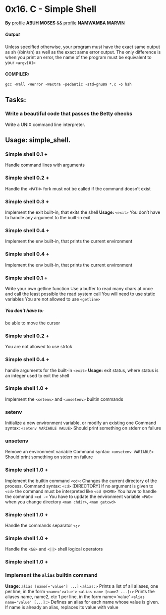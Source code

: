 # 0x16. C - Simple Shell

**By** [profile](https://github.com/hectoriabandini) __ABUH MOSES__ && [profile](https://github.com/NamwambaMarvin) __NAMWAMBA MARVIN__
##### Output
Unless specified otherwise, your program must have the exact same output as sh (/bin/sh) as well as the exact same error output.
The only difference is when you print an error, the name of the program must be equivalent to your `<argv[0]>`

#### COMPILER:
```gcc -Wall -Werror -Wextra -pedantic -std=gnu89 *.c -o hsh```
## Tasks: 
### Write a beautiful code that passes the Betty checks
Write a UNIX command line interpreter.
## Usage: simple_shell.
### Simple shell 0.1 +
Handle command lines with arguments
### Simple shell 0.2 +
Handle the `<PATH>`
fork must not be called if the command doesn’t exist
### Simple shell 0.3 +
Implement the exit built-in, that exits the shell
__Usage:__ `<exit>`
You don’t have to handle any argument to the built-in exit
### Simple shell 0.4 +
Implement the env built-in, that prints the current environment
### Simple shell 0.4 +
Implement the env built-in, that prints the current environment
### Simple shell 0.1 +
Write your own getline function
Use a buffer to read many chars at once and call the least possible the read system call
You will need to use static variables
You are not allowed to use `<getline>`
##### You don’t have to:
be able to move the cursor
### Simple shell 0.2 +
You are not allowed to use strtok
### Simple shell 0.4 +
handle arguments for the built-in `<exit>`
**Usage:** exit status, where status is an integer used to exit the shell
### Simple shell 1.0 +
Implement the `<setenv>` and `<unsetenv>` builtin commands
### setenv
Initialize a new environment variable, or modify an existing one
Command syntax: `<setenv VARIABLE VALUE>`
Should print something on stderr on failure
### unsetenv
Remove an environment variable
Command syntax: `<unsetenv VARIABLE>`
Should print something on stderr on failure
### Simple shell 1.0 +
Implement the builtin command `<cd>`:
Changes the current directory of the process.
Command syntax: `<cd>` [DIRECTORY]
If no argument is given to `<cd>` the command must be interpreted like `<cd $HOME>`
You have to handle the command `<cd ->`
You have to update the environment variable `<PWD>` when you change directory
`<man chdir>`, `<man getcwd>`
### Simple shell 1.0 +
Handle the commands separator `<;>`
### Simple shell 1.0 +
Handle the `<&&>` and `<||>` shell logical operators
### Simple shell 1.0 +

### Implement the `alias` builtin command
**Usage:** ```alias [name[='value'] ...]```
`<alias:>` Prints a list of all aliases, one per line, in the form `<name='value'>`
`<alias name [name2 ...]:>` Prints the aliases name, name2, etc 1 per line, in the form name='value'
`<alias name='value' [...]:>` Defines an alias for each name whose value is given. If name is already an alias, replaces its value with value
